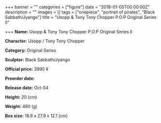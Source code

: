 +++
banner = ""
categories = ["figure"]
date = "2018-01-05T00:00:00Z"
description = ""
images = []
tags = ["onepiece", "portrait of pirates", "Black Sabbath/Jyango"]
title = "Usopp & Tony Tony Chopper P.O.P Original Series II"

+++
**Name:** Usopp & Tony Tony Chopper P.O.P Original Series II

**Character:** Usopp / Tony Tony Chopper

**Category:** Original Series

**Sculptor:** Black Sabbath/Jyango

**Official price:** 3990 ¥

**Preorder date:**

**Release date:** Oct-04

**Height:** 20 (cm)

**Weight:** 480 (g)

**Box size:** 18.8 x 27.9 x 12.1 (cm)